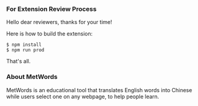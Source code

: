 ### For Extension Review Process

Hello dear reviewers, thanks for your time!

Here is how to build the extension:

```shell
$ npm install
$ npm run prod
```

That's all.

### About MetWords

MetWords is an educational tool that translates English words into Chinese while users select one on any webpage, to help people learn.